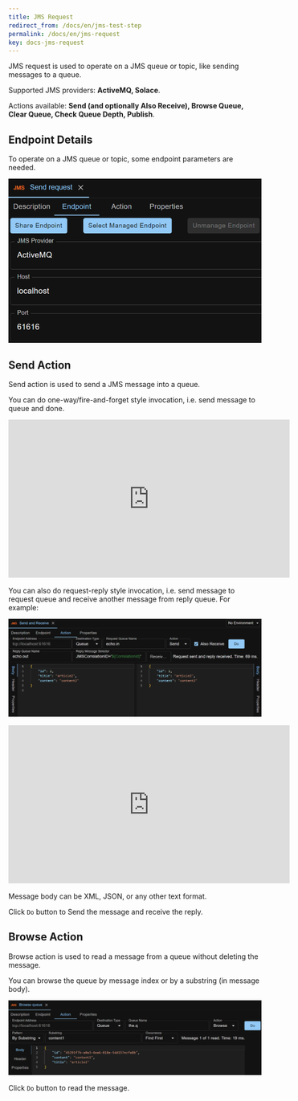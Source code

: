 ```yaml
---
title: JMS Request
redirect_from: /docs/en/jms-test-step
permalink: /docs/en/jms-request
key: docs-jms-request
---
```

JMS request is used to operate on a JMS queue or topic, like sending messages to a queue.

Supported JMS providers: **ActiveMQ, Solace**.

Actions available: **Send (and optionally Also Receive), Browse Queue, Clear Queue, Check Queue Depth, Publish**.

## Endpoint Details
To operate on a JMS queue or topic, some endpoint parameters are needed.

![Endpoint Details](../../screenshots/jms/endpoint-details.png)

## Send Action
Send action is used to send a JMS message into a queue.

You can do one-way/fire-and-forget style invocation, i.e. send message to queue and done.

<div class="video-container">
    <iframe width="560" height="315" src="https://www.youtube.com/embed/EZzxLVzw-vo?si=GUVb6urvdscrGHxU" title="YouTube video player" frameborder="0" allow="accelerometer; autoplay; clipboard-write; encrypted-media; gyroscope; picture-in-picture; web-share" referrerpolicy="strict-origin-when-cross-origin" allowfullscreen></iframe>
</div>

You can also do request-reply style invocation, i.e. send message to request queue and receive another message from reply queue. For example:

![Send Message and Also Receive](../../screenshots/jms/send-message-and-also-receive.png)

<div class="video-container">
    <iframe width="560" height="315" src="https://www.youtube.com/embed/n_aMtRdIMr4?si=uMpDZl1hQjm4O_nX" title="YouTube video player" frameborder="0" allow="accelerometer; autoplay; clipboard-write; encrypted-media; gyroscope; picture-in-picture; web-share" referrerpolicy="strict-origin-when-cross-origin" allowfullscreen></iframe>
</div>

Message body can be XML, JSON, or any other text format.

Click `Do` button to Send the message and receive the reply.

## Browse Action
Browse action is used to read a message from a queue without deleting the message.

You can browse the queue by message index or by a substring (in message body).
 
![Browse Queue by Substring](../../screenshots/jms/browse-queue-by-substring.png)

Click `Do` button to read the message.
